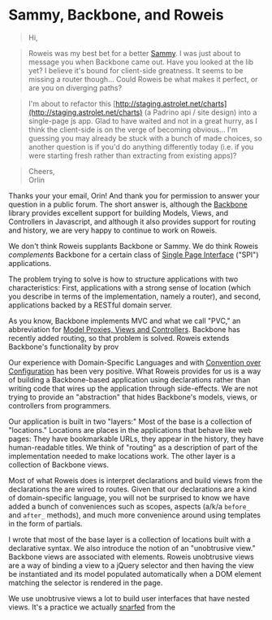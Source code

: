 Sammy, Backbone, and Roweis
===

> Hi,

> Roweis was my best bet for a better [Sammy](http://code.quirkey.com/sammy/index.html). I was just about to message you when Backbone came out. Have you looked at the lib yet? I believe it's bound for client-side greatness. It seems to be missing a router though... Could Roweis be what makes it perfect, or are you on diverging paths?

> I'm about to refactor this [http://staging.astrolet.net/charts](http://staging.astrolet.net/charts) (a Padrino api / site design) into a single-page js app. Glad to have waited and not in a great hurry, as I think the client-side is on the verge of becoming obvious... I'm guessing you may already be stuck with a bunch of made choices, so another question is if you'd do anything differently today (i.e. if you were starting fresh rather than extracting from existing apps)?

> Cheers,  
> Orlin

Thanks your your email, Orin! And thank you for permission to answer your question in a public forum. The short answer is, although the [Backbone](http://documentcloud.github.com/backbone/ "Backbone.js") library provides excellent support for building Models, Views, and Controllers in Javascript, and although it also provides support for routing and history, we are very happy to continue to work on Roweis.

We don't think Roweis supplants Backbone or Sammy. We do think Roweis *complements* Backbone for a certain class of [Single Page Interface](http://itsnat.sourceforge.net/php/spim/spi_manifesto_en.php) ("SPI") applications.

The problem trying to solve is how to structure applications with two characteristics: First, applications with a strong sense of location (which you describe in terms of the implementation, namely a router), and second, applications backed by a RESTful domain server.

As you know, Backbone implements MVC and what we call "PVC," an abbreviation for [Model Proxies, Views and Controllers](https://github.com/raganwald/homoiconic/blob/master/2010/10/vc_without_m.md#readme). Backbone has recently added routing, so that problem is solved. Roweis extends Backbone's functionality by prov

Our experience with Domain-Specific Languages and with [Convention over Configuration](http://en.wikipedia.org/wiki/Convention_over_configuration "Convention over configuration - Wikipedia, the free encyclopedia") has been very positive. What Roweis provides for us is a way of building a Backbone-based application using declarations rather than writing code that wires up the application through side-effects. We are not trying to provide an "abstraction" that hides Backbone's models, views, or controllers from programmers.

Our application is built in two "layers:" Most of the base is a collection of "locations." Locations are places in the applications that behave like web pages: They have bookmarkable URLs, they appear in the history, they have human-readable titles. We think of "routing" as a description of part of the implementation needed to make locations work. The other layer is a collection of Backbone views.

Most of what Roweis does is interpret declarations and build views from the declarations the are wired to routes. Given that our declarations are a kind of domain-specific language, you will not be surprised to know we have added a bunch of conveniences such as scopes, aspects (a/k/a `before_` and `after_` methods), and much more convenience around using templates in the form of partials.

I wrote that most of the base layer is a collection of locations built with a declarative syntax. We also introduce the notion of an "unobtrusive view." Backbone views are associated with elements. Roweis unobtrusive views are a way of binding a view to a jQuery selector and then having the view be instantiated and its model populated automatically when a DOM element matching the selector is rendered in the page.

We use unobtrusive views a lot to build user interfaces that have nested views. It's a practice we actually [snarfed](http://snarfed.org/ "snarfed.org | Ryan Barrett&#039;s blog") from the 